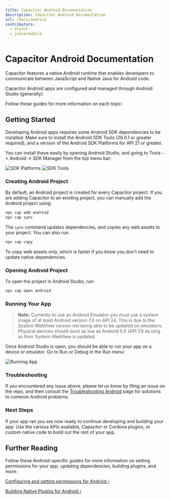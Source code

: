 ```yaml
---
title: Capacitor Android Documentation
description: Capacitor Android Documentation
url: /docs/android
contributors:
  - mlynch
  - jcesarmobile
---
```


# Capacitor Android Documentation

<p class="intro">Capacitor features a native Android runtime that enables developers to communicate between JavaScript and Native Java for Android code.</p>

<p class="intro">Capacitor Android apps are configured and managed through Android Studio (generally).</p>

<p class="intro">Follow these guides for more information on each topic:</p>

## Getting Started

Developing Android apps requires some Android SDK dependencies to be installed. Make sure to install the Android SDK Tools (26.0.1 or greater required), and a version of
the Android SDK Platforms for API 21 or greater.

You can install these easily by opening Android Studio, and going to Tools -> Android -> SDK Manager from the top menu bar:

![SDK Platforms](/assets/img/docs/android/sdk-platforms.png)
![SDK Tools](/assets/img/docs/android/sdk-tools.png)

### Creating Android Project

By default, an Android project is created for every Capacitor project. If you are adding Capacitor to an existing
project, you can manually add the Android project using:

```bash
npx cap add android
npx cap sync
```

The `sync` command updates dependencies, and copies any web assets to your project. You can also run:

```bash
npx cap copy
```

To copy web assets only, which is faster if you know you don't need to update native dependencies.

### Opening Android Project

To open the project in Android Studio, run:

```bash
npx cap open android
```

### Running Your App
> __Note:__ Currently to use an Android Emulator you must use a system image of at least Android version 7.0 on API 24. This is due to the System WebView version not being able to be updated on emulators. Physical devices should work as low as Android 5.0 (API 21) as long as their System WebView is updated.

Once Android Studio is open, you should be able to run your app on a device or emulator. Go to Run or Debug in the Run menu:

![Running App](/assets/img/docs/android/running.png)

### Troubleshooting

If you encountered any issue above, please let us know by filing an issue on the repo, and then consult the [Troubleshooting Android](troubleshooting/) page for solutions to common Android problems.

### Next Steps

If your app ran you are now ready to continue developing and building your app. Use the various APIs available, Capacitor or Cordova plugins, or custom native code to build out the rest of your app.

## Further Reading

Follow these Android-specific guides for more information on setting permissions for your app, updating dependencies, building
plugins, and more:

[Configuring and setting permissions for Android &#8250;](/docs/android/configuration)

[Building Native Plugins for Android &#8250;](/docs/plugins)
